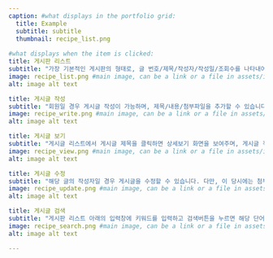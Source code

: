 ```yaml
---
caption: #what displays in the portfolio grid:
  title: Example
  subtitle: subtitle
  thumbnail: recipe_list.png
  
#what displays when the item is clicked:
title: 게시판 리스트 
subtitle: "가장 기본적인 게시판의 형태로, 글 번호/제목/작성자/작성일/조회수를 나타내어 목록을 페이징 처리하여 보여줍니다."
image: recipe_list.png #main image, can be a link or a file in assets/img/portfolio
alt: image alt text

title: 게시글 작성
subtitle: "회원일 경우 게시글 작성이 가능하며, 제목/내용/첨부파일을 추가할 수 있습니다."
image: recipe_write.png #main image, can be a link or a file in assets/img/portfolio
alt: image alt text

title: 게시글 보기
subtitle: "게시글 리스트에서 게시글 제목을 클릭하면 상세보기 화면을 보여주며, 게시글 작성자 본인일 경우 수정 및 삭제가 가능합니다."
image: recipe_view.png #main image, can be a link or a file in assets/img/portfolio
alt: image alt text

title: 게시글 수정
subtitle: "해당 글의 작성자일 경우 게시글을 수정할 수 있습니다. 다만, 이 당시에는 첨부파일의 수정을 구현할 수 없어서 해당 기능은 쓸 수 없습니다."
image: recipe_update.png #main image, can be a link or a file in assets/img/portfolio
alt: image alt text

title: 게시글 검색
subtitle: "게시판 리스트 아래의 입력창에 키워드를 입력하고 검색버튼을 누르면 해당 단어가 제목 혹은 내용에 포함되어 있는 글들의 목록을 보여줍니다."
image: recipe_search.png #main image, can be a link or a file in assets/img/portfolio
alt: image alt text

---
```

